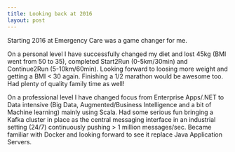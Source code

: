 ```yaml
---
title: Looking back at 2016
layout: post
---
```

Starting 2016 at Emergency Care was a game changer for me.

On a personal level I have successfully changed my diet and lost 45kg (BMI went from 50 to 35), completed Start2Run (0-5km/30min) and Continue2Run (5-10km/60min). Looking forward to loosing more weight and getting a BMI < 30 again. Finishing a 1/2 marathon would be awesome too. Had plenty of quality family time as well!

On a professional level I have changed focus from Enterprise Apps/.NET to Data intensive (Big Data, Augmented/Business Intelligence and a bit of Machine learning) mainly using Scala. Had some serious fun bringing a Kafka cluster in place as the central messaging interface in an industrial setting (24/7) continuously pushing > 1 million messages/sec. Became familiar with Docker and looking forward to see it replace Java Application Servers.
